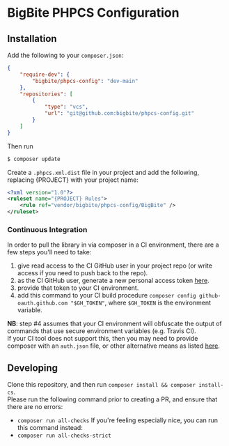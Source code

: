 # BigBite PHPCS Configuration

## Installation

Add the following to your `composer.json`:

```json
{
	"require-dev": {
		"bigbite/phpcs-config": "dev-main"
	},
	"repositories": [
		{
			"type": "vcs",
			"url": "git@github.com:bigbite/phpcs-config.git"
		}
	]
}
```
Then run
```bash
$ composer update
```

Create a `.phpcs.xml.dist` file in your project and add the following, replacing {PROJECT} with your project name:

```xml
<?xml version="1.0"?>
<ruleset name="{PROJECT} Rules">
	<rule ref="vendor/bigbite/phpcs-config/BigBite" />
</ruleset>
```

### Continuous Integration

In order to pull the library in via composer in a CI environment, there are a few steps you'll need to take:  
1. give read access to the CI GitHub user in your project repo (or write access if you need to push back to the repo).  
2. as the CI GitHub user, generate a new personal access token [here](https://github.com/settings/tokens/new).  
3. provide that token to your CI environment.  
4. add this command to your CI build procedure `composer config github-oauth.github.com "$GH_TOKEN"`, where `$GH_TOKEN` is the environment variable.  

**NB**: step #4 assumes that your CI environment will obfuscate the output of commands that use secure environment variables (e.g. Travis CI).  
If your CI tool does not support this, then you may need to provide composer with an `auth.json` file, or other alternative means as listed [here](https://getcomposer.org/doc/articles/authentication-for-private-packages.md).

## Developing

Clone this repository, and then run `composer install && composer install-cs`.  
Please run the following command prior to creating a PR, and ensure that there are no errors:
- `composer run all-checks`
If you're feeling especially nice, you can run this command instead:
- `composer run all-checks-strict`
